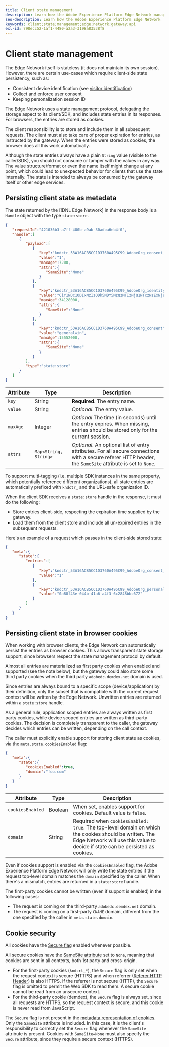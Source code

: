 ```yaml
---
title: Client state management
description: Learn how the Adobe Experience Platform Edge Network manages client state
seo-description: Learn how the Adobe Experience Platform Edge Network  manages client state
keywords: client;state;management;edge;network;gateway;api
exl-id: 798ecc52-1af1-4480-a2a3-3198a83538f8
---
```

# Client state management

The Edge Network itself is stateless (it does not maintain its own session). However, there are certain use-cases which require client-side state persistency, such as:

* Consistent device identification (see [visitor identification](visitor-identification.md))
* Collect and enforce user consent
* Keeping personalization session ID

The Edge Network uses a state management protocol, delegating the storage aspect to its client/SDK, and includes state entries in its responses. For browsers, the entries are stored as cookies.

The client responsibility is to store and include them in all subsequent requests. The client must also take care of proper expiration for entries, as instructed by the gateway. When the entries were stored as cookies, the browser does all this work automatically.

Although the state entries always have a plain `String` value (visible to the caller/SDK), you should not consume or tamper with the values in any way. The value structure/format or even the name itself might change at any point, which could lead to unexpected behavior for clients that use the state internally. The state is intended to always be consumed by the gateway itself or other edge services.

## Persisting client state as metadata

The state returned by the [!DNL Edge Network] in the response body is a `Handle` object with the type `state:store`.

```json
{
   "requestId":"421036b3-a7ff-480b-a9ab-30adba6eb4f0",
   "handle":[
      {
         "payload":[
            {
               "key":"kndctr_53A16ACB5CC1D3760A495C99_AdobeOrg_consent_check",
               "value":"1",
               "maxAge":7200,
               "attrs":{
                  "SameSite":"None"
               }
            },
            {
               "key":"kndctr_53A16ACB5CC1D3760A495C99_AdobeOrg_identity",
               "value":"CiY1NDc1ODIxNzIzODk5MDY5MzQzMTIzNjQ1NTczNzExNjE4OTA1MFINCLGOvszNLhABGAEgBKABsY6-zM0uqAGHz-z2y82cul3wAbGOvszNLg==",
               "maxAge":34128000,
               "attrs":{
                  "SameSite":"None"
               }
            },
            {
               "key":"kndctr_53A16ACB5CC1D3760A495C99_AdobeOrg_consent",
               "value":"general=in",
               "maxAge":15552000,
               "attrs":{
                  "SameSite":"None"
               }
            }
         ],
         "type":"state:store"
      }
   ]
}
```

| Attribute | Type | Description |
| --- | --- | --- |
| `key` | String | **Required**. The entry name. |
| `value` | String | *Optional*. The entry value. |
| `maxAge` | Integer | *Optional* The time (in seconds) until the entry expires. When missing, entries should be stored only for the current session. |
| `attrs` | `Map<String, String>` | *Optional*. An optional list of entry attributes. For all secure connections with a secure referer HTTP header, the `SameSite` attribute is set to `None`. |


To support multi-tagging (i.e. multiple SDK instances in the same property, which potentially reference different organizations), all state entries are automatically prefixed with `kndctr_` and the URL-safe organization ID.

When the client SDK receives a `state:store` handle in the response, it must do the following:

* Store entries client-side, respecting the expiration time supplied by the gateway.
* Load them from the client store and include all un-expired entries in the subsequent requests.

Here's an example of a request which passes in the client-side stored state:

```json
{
   "meta":{
      "state":{
         "entries":[
            {
               "key":"kndctr_53A16ACB5CC1D3760A495C99_AdobeOrg_consent_check",
               "value":"1"
            },
            {
               "key":"kndctr_53A16ACB5CC1D3760A495C99_AdobeOrg_personalization_sessionId",
               "value":"0a88f43e-044b-41a6-a4f3-6c2848bbc672"
            }
         ]
      }
   }
}
```

## Persisting client state in browser cookies

When working with browser clients, the Edge Network can automatically persist the entries as browser cookies. This allows transparent state storage support, since browsers respect the state management protocol by default.

Almost all entries are materialized as first party cookies when enabled and supported (see the note below), but the gateway could also store some third party cookies when the third party `adobedc.demdex.net` domain is used.

Since entries are always bound to a specific scope (device/application) by their definition, only the subset that is compatible with the current request context will be written by the Edge Network. Unwritten entries are
returned within a `state:store` handle.

As a general rule, application scoped entries are always written as first party cookies, while device scoped entries are written as third-party cookies. The decision is completely transparent to the caller, the gateway decides which entries can be written, depending on the call context.

The caller must explicitly enable support for storing client state as cookies, via the `meta.state.cookiesEnabled` flag:

```json
{
   "meta":{
      "state":{
         "cookiesEnabled":true,
         "domain":"foo.com"
      }
   }
}
```

| Attribute | Type | Description |
| --- | --- | --- |
| `cookiesEnabled` | Boolean | When set, enables support for cookies. Default value is `false`. |
| `domain`  | String | Required when `cookiesEnabled: true`. The top-level domain on which the cookies should be written. The Edge Network will use this value to decide if state can be persisted as cookies. |

Even if cookies support is enabled via the `cookiesEnabled` flag, the Adobe Experience Platform Edge Network will only write the state entries if the request top-level domain matches the `domain` specified by the caller. When there's a mismatch, entries are returned in a `state:store` handle.

The first-party cookies cannot be written (even if support is enabled) in the following cases:

* The request is coming on the third-party `adobedc.demdex.net` domain.
* The request is coming on a first-party `CNAME` domain, different from the one specified by the caller in `meta.state.domain`.

## Cookie security

All cookies have the [Secure flag](https://developer.mozilla.org/en-US/docs/Web/HTTP/Cookies#restrict_access_to_cookies) enabled whenever possible.

All secure cookies have the [SameSite attribute](https://developer.mozilla.org/en-US/docs/Web/HTTP/Headers/Set-Cookie/SameSite) set to `None`, meaning that cookies are sent in all contexts, both 1st party and cross-origin.

* For the first-party cookies (`kndcrt_*`), the `Secure` flag is only set when the request context is secure (HTTPS) and when referrer ([Referer HTTP Header](https://developer.mozilla.org/en-US/docs/Web/HTTP/Headers/Referer)) is also HTTPS. If the referrer is not secure (HTTP), the `Secure` flag is omitted to permit the Web SDK to read them. A secure cookie cannot be read from an unsecure context.
* For the third-party cookie (demdex), the `Secure` flag is always set, since all requests are HTTPS, so the request context is secure, and this cookie is never read from JavaScript.

The `Secure` flag is not present in the [metadata representation of cookies](#state-as-metadata). Only the `SameSite` attribute is included. In this case, it is the client's responsibility to correctly set the `Secure` flag whenever the `SameSite` attribute is present. Cookies with `SameSite=None` must also specify the `Secure` attribute, since they require a secure context (HTTPS).
